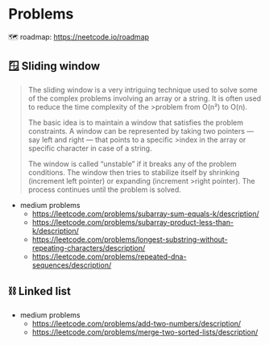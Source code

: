 # Problems

🗺️ roadmap: https://neetcode.io/roadmap

## 🪟 Sliding window
>The sliding window is a very intriguing technique used to solve some of the complex problems involving an array or a string. It is often used to reduce the time complexity of the >problem from O(n²) to O(n).
>
>The basic idea is to maintain a window that satisfies the problem constraints. A window can be represented by taking two pointers — say left and right — that points to a specific >index in the array or specific character in case of a string.
>
>The window is called “unstable” if it breaks any of the problem conditions. The window then tries to stabilize itself by shrinking (increment left pointer) or expanding (increment >right pointer). The process continues until the problem is solved.
- medium problems
  - https://leetcode.com/problems/subarray-sum-equals-k/description/
  - https://leetcode.com/problems/subarray-product-less-than-k/description/
  - https://leetcode.com/problems/longest-substring-without-repeating-characters/description/
  - https://leetcode.com/problems/repeated-dna-sequences/description/

## ⛓️ Linked list
- medium problems
  - https://leetcode.com/problems/add-two-numbers/description/
  - https://leetcode.com/problems/merge-two-sorted-lists/description/
